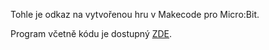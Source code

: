 Tohle je odkaz na vytvořenou hru v Makecode pro Micro:Bit.

Program včetně kódu je dostupný [ZDE]((https://makecode.microbit.org/45272-58898-55243-00834)).
